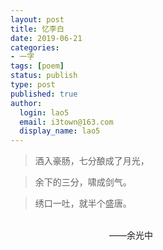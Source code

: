 ```yaml
---
layout: post
title: 忆李白
date: 2019-06-21
categories:
- 一字
tags: [poem]
status: publish
type: post
published: true
author:
  login: lao5
  email: i3town@163.com
  display_name: lao5
---
```


>酒入豪肠，七分酿成了月光，    

>余下的三分，啸成剑气。 

>绣口一吐，就半个盛唐。

​                                                                   
　　　　　　　　　　　 ——余光中

